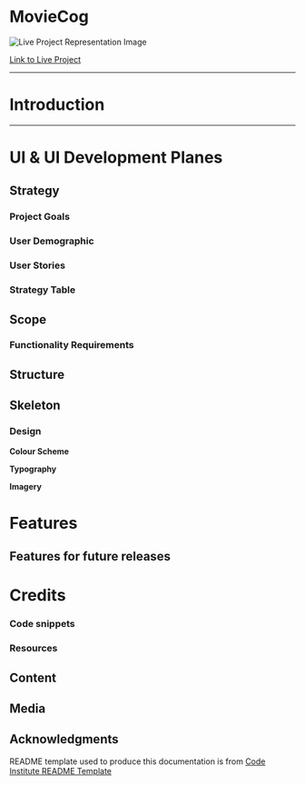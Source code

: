 # MovieCog
![Live Project Representation Image]()

[Link to Live Project]()

---
# Introduction

---

# UI & UI Development Planes
## Strategy

### Project Goals

### User Demographic

### User Stories

### Strategy Table

## Scope 

### Functionality Requirements

## Structure

## Skeleton

### Design

**Colour Scheme**

**Typography**

**Imagery**

# Features

## Features for future releases

# Credits

### Code snippets

### Resources

## Content

## Media 

## Acknowledgments

README template used to produce this documentation is from [Code Institute README Template](https://github.com/Code-Institute-Solutions/readme-template)
